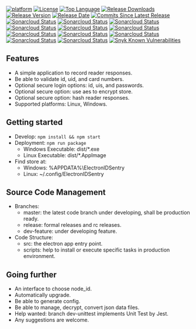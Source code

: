 [![platform](https://img.shields.io/badge/platform-linux%2Fwindows-green.svg)](https://github.com/tarlety/id_sentry)
[![License](https://img.shields.io/:license-mit-blue.svg)](https://github.com/tarlety/id_sentry/blob/master/LICENSE)
[![Top Language](https://img.shields.io/github/languages/top/tarlety/id_sentry)](https://github.com/tarlety/id_sentry)
[![Release Downloads](https://img.shields.io/github/downloads/tarlety/id_sentry/total?label=overall%20downloads)](https://github.com/tarlety/id_sentry/releases)
[![Release Version](https://img.shields.io/github/v/release/tarlety/id_sentry?sort=semver)](https://github.com/tarlety/id_sentry/releases)
[![Release Date](https://img.shields.io/github/release-date-pre/tarlety/id_sentry)](https://github.com/tarlety/id_sentry/releases)
[![Commits Since Latest Release](https://img.shields.io/github/commits-since/tarlety/id_sentry/latest/master?include_prereleases)](https://github.com/tarlety/id_sentry/commits/master)
[![Sonarcloud Status](https://sonarcloud.io/api/project_badges/measure?project=tarlety_id_sentry&branch=master&metric=bugs)](https://sonarcloud.io/dashboard?id=tarlety_id_sentry)
[![Sonarcloud Status](https://sonarcloud.io/api/project_badges/measure?project=tarlety_id_sentry&branch=master&metric=code_smells)](https://sonarcloud.io/dashboard?id=tarlety_id_sentry)
[![Sonarcloud Status](https://sonarcloud.io/api/project_badges/measure?project=tarlety_id_sentry&branch=master&metric=coverage)](https://sonarcloud.io/dashboard?id=tarlety_id_sentry)
[![Sonarcloud Status](https://sonarcloud.io/api/project_badges/measure?project=tarlety_id_sentry&branch=master&metric=duplicated_lines_density)](https://sonarcloud.io/dashboard?id=tarlety_id_sentry)
[![Sonarcloud Status](https://sonarcloud.io/api/project_badges/measure?project=tarlety_id_sentry&branch=master&metric=ncloc)](https://sonarcloud.io/dashboard?id=tarlety_id_sentry)
[![Sonarcloud Status](https://sonarcloud.io/api/project_badges/measure?project=tarlety_id_sentry&branch=master&metric=sqale_rating)](https://sonarcloud.io/dashboard?id=tarlety_id_sentry)
[![Sonarcloud Status](https://sonarcloud.io/api/project_badges/measure?project=tarlety_id_sentry&branch=master&metric=alert_status)](https://sonarcloud.io/dashboard?id=tarlety_id_sentry)
[![Sonarcloud Status](https://sonarcloud.io/api/project_badges/measure?project=tarlety_id_sentry&branch=master&metric=reliability_rating)](https://sonarcloud.io/dashboard?id=tarlety_id_sentry)
[![Sonarcloud Status](https://sonarcloud.io/api/project_badges/measure?project=tarlety_id_sentry&branch=master&metric=security_rating)](https://sonarcloud.io/dashboard?id=tarlety_id_sentry)
[![Sonarcloud Status](https://sonarcloud.io/api/project_badges/measure?project=tarlety_id_sentry&branch=master&metric=sqale_index)](https://sonarcloud.io/dashboard?id=tarlety_id_sentry)
[![Sonarcloud Status](https://sonarcloud.io/api/project_badges/measure?project=tarlety_id_sentry&branch=master&metric=vulnerabilities)](https://sonarcloud.io/dashboard?id=tarlety_id_sentry)
[![Snyk Known Vulnerabilities](https://snyk.io/test/github/tarlety/id_sentry/badge.svg)](https://snyk.io/test/github/tarlety/id_sentry)

## Features

- A simple application to record reader responses.
- Be able to validate id, uid, and card numbers.
- Optional secure login options: id, uis, and passwords.
- Optional secure option: use aes to encrypt store.
- Optional secure option: hash reader responses.
- Supported platforms: Linux, Windows.

## Getting started

- Develop: ```npm install && npm start```
- Deployment: ```npm run package```
  - Windows Executable: dist/*.exe 
  - Linux Executable: dist/*.AppImage
- Find store at:
  - Windows: %APPDATA%\ElectronIDSentry
  - Linux: ~/.config/ElectronIDSentry

## Source Code Management

- Branches:
  - master: the latest code branch under developing, shall be production ready.
  - release: formal releases and rc releases.
  - dev-feature: under developing feature.
- Code Structure:
  - src: the electron app entry point.
  - scripts: help to install or execute specific tasks in production environment.

## Going further

- An interface to choose node_id. 
- Automatically upgrade.
- Be able to generate config.
- Be able to manage, decrypt, convert json data files.
- Help wanted: branch dev-unittest implements Unit Test by Jest.
- Any suggestions are welcome.

